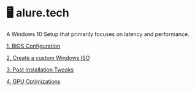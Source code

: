 # 🖥️ alure.tech
A Windows 10 Setup that primarily focuses on latency and performance.

[1. BIOS Configuration](docs/bios.md)

[2. Create a custom Windows ISO](docs/install.md)

[3. Post Installation Tweaks](docs/tweaks.md)

[4. GPU Optimizations](docs/gpu.md)
